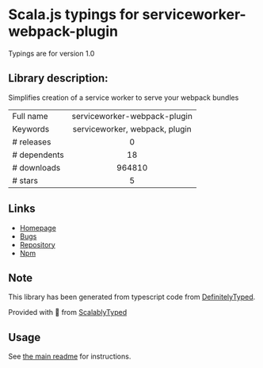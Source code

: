 
# Scala.js typings for serviceworker-webpack-plugin

Typings are for version 1.0

## Library description:
Simplifies creation of a service worker to serve your webpack bundles

|                    |                 |
| ------------------ | :-------------: |
| Full name          | serviceworker-webpack-plugin |
| Keywords           | serviceworker, webpack, plugin |
| # releases         | 0 |
| # dependents       | 18 |
| # downloads        | 964810 |
| # stars            | 5 |

## Links
- [Homepage](https://github.com/oliviertassinari/serviceworker-webpack-plugin#readme)
- [Bugs](https://github.com/oliviertassinari/serviceworker-webpack-plugin/issues)
- [Repository](https://github.com/oliviertassinari/serviceworker-webpack-plugin)
- [Npm](https://www.npmjs.com/package/serviceworker-webpack-plugin)
    


## Note
This library has been generated from typescript code from [DefinitelyTyped](https://definitelytyped.org).

Provided with :purple_heart: from [ScalablyTyped](https://github.com/oyvindberg/ScalablyTyped)

## Usage
See [the main readme](../../readme.md) for instructions.


